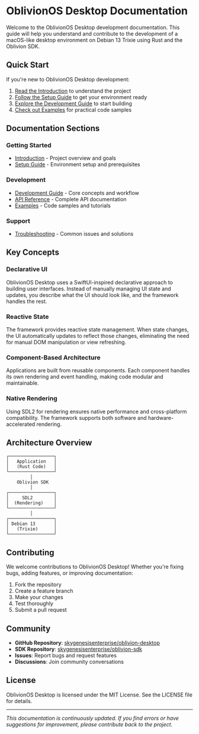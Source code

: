 # OblivionOS Desktop Documentation

Welcome to the OblivionOS Desktop development documentation. This guide will help you understand and contribute to the development of a macOS-like desktop environment on Debian 13 Trixie using Rust and the Oblivion SDK.

## Quick Start

If you're new to OblivionOS Desktop development:

1. [Read the Introduction](introduction.md) to understand the project
2. [Follow the Setup Guide](setup.md) to get your environment ready
3. [Explore the Development Guide](development.md) to start building
4. [Check out Examples](examples.md) for practical code samples

## Documentation Sections

### Getting Started
- [Introduction](introduction.md) - Project overview and goals
- [Setup Guide](setup.md) - Environment setup and prerequisites

### Development
- [Development Guide](development.md) - Core concepts and workflow
- [API Reference](api-reference.md) - Complete API documentation
- [Examples](examples.md) - Code samples and tutorials

### Support
- [Troubleshooting](troubleshooting.md) - Common issues and solutions

## Key Concepts

### Declarative UI
OblivionOS Desktop uses a SwiftUI-inspired declarative approach to building user interfaces. Instead of manually managing UI state and updates, you describe what the UI should look like, and the framework handles the rest.

### Reactive State
The framework provides reactive state management. When state changes, the UI automatically updates to reflect those changes, eliminating the need for manual DOM manipulation or view refreshing.

### Component-Based Architecture
Applications are built from reusable components. Each component handles its own rendering and event handling, making code modular and maintainable.

### Native Rendering
Using SDL2 for rendering ensures native performance and cross-platform compatibility. The framework supports both software and hardware-accelerated rendering.

## Architecture Overview

```
┌─────────────────┐
│   Application   │
│   (Rust Code)   │
└─────────────────┘
         │
    Oblivion SDK
         │
┌─────────────────┐
│     SDL2        │
│  (Rendering)    │
└─────────────────┘
         │
┌─────────────────┐
│ Debian 13       │
│   (Trixie)      │
└─────────────────┘
```

## Contributing

We welcome contributions to OblivionOS Desktop! Whether you're fixing bugs, adding features, or improving documentation:

1. Fork the repository
2. Create a feature branch
3. Make your changes
4. Test thoroughly
5. Submit a pull request

## Community

- **GitHub Repository**: [skygenesisenterprise/oblivion-desktop](https://github.com/skygenesisenterprise/oblivion-desktop)
- **SDK Repository**: [skygenesisenterprise/oblivion-sdk](https://github.com/skygenesisenterprise/oblivion-sdk)
- **Issues**: Report bugs and request features
- **Discussions**: Join community conversations

## License

OblivionOS Desktop is licensed under the MIT License. See the LICENSE file for details.

---

*This documentation is continuously updated. If you find errors or have suggestions for improvement, please contribute back to the project.*